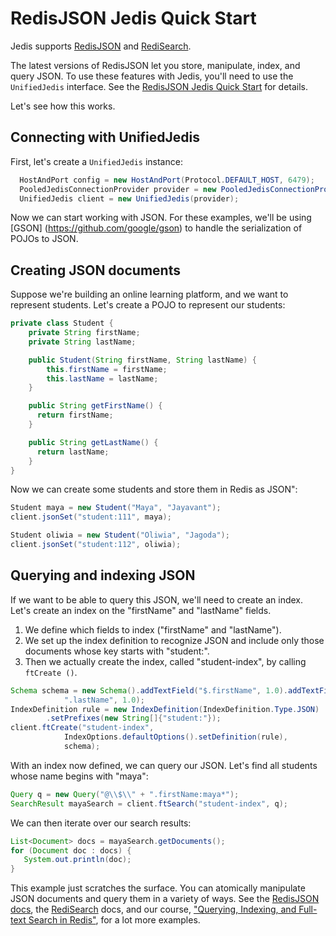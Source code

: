 # RedisJSON Jedis Quick Start

Jedis supports [RedisJSON](https://oss.redis.com/redisjson/) and [RediSearch](https://oss.redis.com/redisearch/).

The latest versions of RedisJSON let you store, manipulate, index, and query JSON.
 To 
use these features with Jedis, you'll need to use the `UnifiedJedis` interface. 
See the [RedisJSON Jedis Quick Start](docs/redisjson.md) for details.

Let's see how this works.

## Connecting with UnifiedJedis

First, let's create a `UnifiedJedis` instance:

```java
  HostAndPort config = new HostAndPort(Protocol.DEFAULT_HOST, 6479);
  PooledJedisConnectionProvider provider = new PooledJedisConnectionProvider(config);
  UnifiedJedis client = new UnifiedJedis(provider);
```
Now we can start working with JSON. For these examples, we'll be using [GSON]
(https://github.com/google/gson) to handle the serialization of POJOs to JSON.

## Creating JSON documents

Suppose we're building an online learning platform, and we want to represent 
students. Let's create a POJO to represent our students:

```java
private class Student {
    private String firstName;
    private String lastName;

    public Student(String firstName, String lastName) {
        this.firstName = firstName;
        this.lastName = lastName;
    }

    public String getFirstName() {
      return firstName;
    }

    public String getLastName() {
      return lastName;
    }
}
```

Now we can create some students and store them in Redis as JSON":

```java
Student maya = new Student("Maya", "Jayavant");
client.jsonSet("student:111", maya);

Student oliwia = new Student("Oliwia", "Jagoda");
client.jsonSet("student:112", oliwia);
```

## Querying and indexing JSON

If we want to be able to query this JSON, we'll need to create an index. Let's 
create an index on the "firstName" and "lastName" fields. 

1. We define which fields to index ("firstName" and "lastName").
2. We set up the index definition to recognize JSON and include only those 
documents 
whose key starts with "student:".
3. Then we actually create the index, called "student-index", by calling `ftCreate
()`.

```java
Schema schema = new Schema().addTextField("$.firstName", 1.0).addTextField("$" +
            ".lastName", 1.0);
IndexDefinition rule = new IndexDefinition(IndexDefinition.Type.JSON)
        .setPrefixes(new String[]{"student:"});
client.ftCreate("student-index",
            IndexOptions.defaultOptions().setDefinition(rule),
            schema);
```

With an index now defined, we can query our JSON. Let's find all students whose 
name begins with "maya":

```java
Query q = new Query("@\\$\\" + ".firstName:maya*");
SearchResult mayaSearch = client.ftSearch("student-index", q);
```

We can then iterate over our search results:
    
```java
List<Document> docs = mayaSearch.getDocuments();
for (Document doc : docs) {
   System.out.println(doc);
}
```

This example just scratches the surface. You can atomically manipulate JSON documents and query them in a variety of ways. See the [RedisJSON docs](https://oss.redis.com/redisjson/), the [RediSearch](https://oss.redis.com/redisearch/) docs, and our course, ["Querying, Indexing, and Full-text Search in Redis"](https://university.redis.com/courses/ru203/), for a lot more examples. 